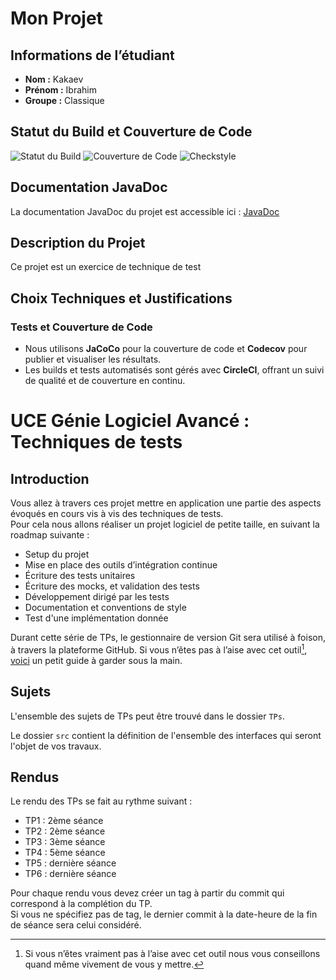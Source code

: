 # Mon Projet

## Informations de l’étudiant

- **Nom :** Kakaev
- **Prénom :** Ibrahim
- **Groupe :** Classique

## Statut du Build et Couverture de Code

![Statut du Build](https://circleci.com/gh/IbrahimKakaevCERI/ceri-m1-techniques-de-test.svg?style=shield)
![Couverture de Code](https://codecov.io/gh/IbrahimKakaevCERI/ceri-m1-techniques-de-test/branch/master/graph/badge.svg?token=CODECOV_TOKEN)
![Checkstyle](https://img.shields.io/badge/Checkstyle-Passed-brightgreen)

## Documentation JavaDoc

La documentation JavaDoc du projet est accessible ici : [JavaDoc](https://ibrahimkakaevceri.github.io/ceri-m1-techniques-de-test/)

## Description du Projet

Ce projet est un exercice de technique de test

## Choix Techniques et Justifications

### Tests et Couverture de Code
- Nous utilisons **JaCoCo** pour la couverture de code et **Codecov** pour publier et visualiser les résultats.
- Les builds et tests automatisés sont gérés avec **CircleCI**, offrant un suivi de qualité et de couverture en continu.



# UCE Génie Logiciel Avancé : Techniques de tests

## Introduction

Vous allez à travers ces projet mettre en application une partie des aspects évoqués en cours vis à vis des techniques de tests.  
Pour cela nous allons réaliser un projet logiciel de petite taille, en suivant la roadmap suivante : 
- Setup du projet
- Mise en place des outils d’intégration continue
- Écriture des tests unitaires
- Écriture des mocks, et validation des tests
- Développement dirigé par les tests
- Documentation et conventions de style
- Test d'une implémentation donnée

Durant cette série de TPs, le gestionnaire de version Git sera utilisé à foison, à travers la plateforme GitHub. Si vous n’êtes pas à l’aise avec cet outil[^1], [voici](http://rogerdudler.github.io/git-guide/) un petit guide à garder sous la main.

## Sujets

L'ensemble des sujets de TPs peut être trouvé dans le dossier `TPs`.

Le dossier `src` contient la définition de l'ensemble des interfaces qui seront l'objet de vos travaux.

## Rendus

Le rendu des TPs se fait au rythme suivant :

- TP1 : 2ème séance
- TP2 : 2ème séance
- TP3 : 3ème séance
- TP4 : 5ème séance
- TP5 : dernière séance
- TP6 : dernière séance

Pour chaque rendu vous devez créer un tag à partir du commit qui correspond à la complétion du TP.  
Si vous ne spécifiez pas de tag, le dernier commit à la date-heure de la fin de séance sera celui considéré.

[^1]: Si vous n’êtes vraiment pas à l’aise avec cet outil nous vous conseillons quand même vivement de vous y mettre.


[def]: https://img.shields.io/endpoint?url=https://github.com/IbrahimKakaevCERI/ceri-m1-techniques-de-test.git.github.io/badge.json